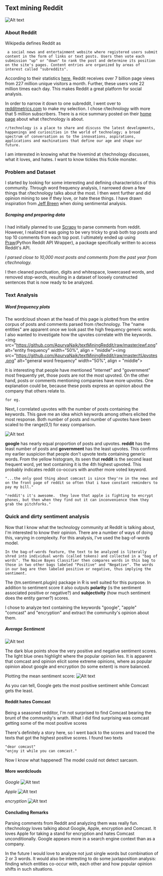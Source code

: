 ## Text mining Reddit
![Alt text](https://github.com/ApurvaNaik/textMiningReddit/raw/686298c6717d01bfa2c0d83814f211bbbce47982/wc3.png)

### About Reddit
Wikipedia defines Reddit as
```
 a social news and entertainment website where registered users submit content in the form of links or text posts. Users then vote each submission "up" or "down" to rank the post and determine its position on the site's pages. Content entries are organized by areas of interest called "subreddits".
```
 According to their statistics [here](https://www.reddit.com/about), Reddit receives over 7 billion page views from 227 million unique visitors a month. Further, these users vote 22 million times each day. This makes Reddit a great platform for social analysis.

 In order to narrow it down to one subreddit, I went over to [redditmetrics.com](http://redditmetrics.com/top) to make my selection. I chose r/technology with more that 5 million subscribers. There is a nice summary posted on their [home page](https://www.reddit.com/r/technology/) about what r/technology is about.
 ```
 r/technology is a place to share and discuss the latest developments, happenings and curiosities in the world of technology; a broad spectrum of conversation as to the innovations, aspirations, applications and machinations that define our age and shape our future.
```

 I am interested in knowing what the hivemind at r/technology discusses, what it loves, and hates. I want to know tickles this fickle monster.

### Problem and Dataset
I started by looking for some interesting and defining characteristics of this community.  Through word frequency analysis, I narrowed down a few things that r/technology talks about the most. I then went further and did opinion mining to see if they love, or hate these things. I have drawn inspiration from [Jeff Breen](https://jeffreybreen.wordpress.com/2011/07/04/twitter-text-mining-r-slides/) when doing sentimental analysis.

##### Scraping and preparing data
I had initially planned to use [Scrapy](http://doc.scrapy.org/en/latest/) to parse comments from reddit. However, I realized it was going to be very tricky to grab both top posts and top 10 comments from each top post. I ultimately ended up using [Praw](http://praw.readthedocs.io/en/stable/)(Python Reddit API Wrapper), a package specifically written to access Reddit's API.

*I parsed close to 10,000 most posts and comments from the past year from r/technology.*

I then cleaned punctuation, digits and whitespace, lowercased words, and removed stop-words, resulting in a dataset of loosely constructed sentences that is now ready to be analyzed.

### Text Analysis
##### Word frequency plots

The wordcloud shown at the head of this page is plotted from the entire corpus of posts and comments parsed from r/technology. The "name entities"  are apparent once we look past the high frequency generic words. I also wanted to investigate how the upvotes correlate with the keywords.
  <img src="https://github.com/ApurvaNaik/textMiningReddit/raw/master/ewf.png" alt="entity frequency" width="50%", align = "middle"><img src="https://github.com/ApurvaNaik/textMiningReddit/raw/master/tUpvotes.png" alt="general word frequency" width="50%", align = "middle">

It is interesting that people have mentioned "internet" and "government" most frequently yet, those posts are not the most upvoted. On the other hand, posts or comments mentioning companies have more upvotes. One explanation could be, because these posts express an opinion about the company that others relate to.
```
for eg.
```
Next, I correlated upvotes with the number of posts containing the keywords. This gave me an idea which keywords among others elicited the most response. Both number of posts and number of upvotes have been scaled to the range(0,1) for easy comparison.

![Alt text](https://github.com/ApurvaNaik/textMiningReddit/raw/master/prop.png)

 **google** has nearly equal proportion of posts and upvotes. __reddit__ has the least number of posts and __government__ has the least upvotes. This confirms my earlier suspicion that people don't upvote texts containing generic words. From the yellow histogram, its seen that __reddit__ is the second least frequent word, yet text containing it is the 4th highest upvoted. This probably indicates reddit co-occurs with another more voted keyword.
 ```
 "...the only good thing about comcast is since they're in the news and on the front page of reddit so often that i have constant reminders to pay my bill."

"reddit's it's awesome.  they love that apple is fighting to encrypt phones, but then when they find out it can inconvenience them they grab the pitchforks."
 ```

### Quick and dirty sentiment analysis
Now that I know what the technology community at Reddit is talking about, I'm interested to know their opinion. There are a number of ways of doing this, varying in complexity. For this analysis, I've used the bag-of-words model.

```
In the bag-of-words feature, the text to be analyzed is literally shred into individual words (called tokens) and collected in a "bag of words". The Naive Bayes Classifier then compares words in this bag to those in two other bags labeled "Positive" and "Negative". The words in our bag are then labeled positive or negative, thus implying the sentiment.
```
The {tm.sentiment.plugin} package in R is well suited for this purpose. In addition to sentiment score it also outputs __polarity__ (is the sentiment associated positive or negative?) and __subjectivity__ (how much sentiment does the entity garner?) scores.

I chose to analyze text containing the keywords "google", "apple" "comcast" and "encryption" and extract the community's opinion about them.

##### Average Sentiment

![Alt text](https://github.com/ApurvaNaik/textMiningReddit/raw/master/boxplot.png)

The dark blue points show the very positive and negative sentiment scores. The light blue ones highlight where the popular opinion lies. It is apparent that comcast and opinion elicit some extreme opinions, where as popular opinion about google and encryption (to some extent) is more balanced.

Plotting the mean sentiment score:
![Alt text](https://github.com/ApurvaNaik/textMiningReddit/raw/master/meanSenti.png)

As you can tell, Google gets the most positive sentiment while Comcast gets the least.

#### Reddit hates Comcast

Being a seasoned redditor, I'm not surprised to find Comcast bearing the brunt of the community's wrath. What I did find surprising was comcast getting some of the most positive scores


There's definitely a story here, so I went back to the scores and traced the texts that got the highest positive scores. I found two texts
```
"dear comcast"
"enjoy it while you can comcast."
```
Now I know what happened! The model could not detect sarcasm.

#### More wordclouds

*Google*
![Alt text](https://github.com/ApurvaNaik/textMiningReddit/raw/master/googleWC.png)

*Apple*
![Alt text](https://github.com/ApurvaNaik/textMiningReddit/raw/master/appleWC.png)

*encryption*
![Alt text](https://github.com/ApurvaNaik/textMiningReddit/raw/master/encryptionWC.png)


#### Concluding Remarks
Parsing comments from Reddit and analyzing them was really fun. r/technology loves talking about Google, Apple, encryption and Comcast. It loves Apple for taking a stand for encryption and hates Comcast unconditionally. Google appears more in a search engine context than as a company.

In the future I would love to analyze not just single words but combination of 2 or 3 words. It would also be interesting to do some juxtaposition analysis: finding which entities co-occur with, each other and how popular opinion shifts in such situations.
